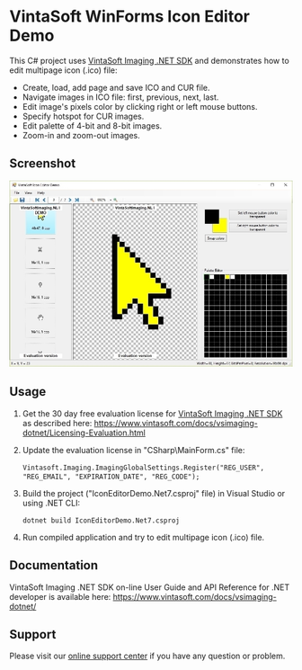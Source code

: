 # VintaSoft WinForms Icon Editor Demo

This C# project uses <a href="https://www.vintasoft.com/vsimaging-dotnet-index.html">VintaSoft Imaging .NET SDK</a> and demonstrates how to edit multipage icon (.ico) file:
* Create, load, add page and save ICO and CUR file.
* Navigate images in ICO file: first, previous, next, last.
* Edit image's pixels color by clicking right or left mouse buttons.
* Specify hotspot for CUR images.
* Edit palette of 4-bit and 8-bit images.
* Zoom-in and zoom-out images.


## Screenshot
<img src="vintasoft-icon-editor-demo.jpg" alt="VintaSoft Icon Editor Demo">


## Usage
1. Get the 30 day free evaluation license for <a href="https://www.vintasoft.com/vsimaging-dotnet-index.html" target="_blank">VintaSoft Imaging .NET SDK</a> as described here: <a href="https://www.vintasoft.com/docs/vsimaging-dotnet/Licensing-Evaluation.html" target="_blank">https://www.vintasoft.com/docs/vsimaging-dotnet/Licensing-Evaluation.html</a>

2. Update the evaluation license in "CSharp\MainForm.cs" file:
   ```
   Vintasoft.Imaging.ImagingGlobalSettings.Register("REG_USER", "REG_EMAIL", "EXPIRATION_DATE", "REG_CODE");
   ```

3. Build the project ("IconEditorDemo.Net7.csproj" file) in Visual Studio or using .NET CLI:
   ```
   dotnet build IconEditorDemo.Net7.csproj
   ```

4. Run compiled application and try to edit multipage icon (.ico) file.


## Documentation
VintaSoft Imaging .NET SDK on-line User Guide and API Reference for .NET developer is available here: https://www.vintasoft.com/docs/vsimaging-dotnet/


## Support
Please visit our <a href="https://myaccount.vintasoft.com/">online support center</a> if you have any question or problem.
